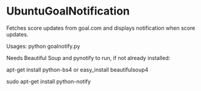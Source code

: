# UbuntuGoalNotification
Fetches score updates from goal.com and displays notification when score updates.

Usages: python goalnotify.py

Needs Beautiful Soup and pynotify to run, if not already installed:

apt-get install python-bs4
or
easy_install beautifulsoup4

sudo apt-get install python-notify
